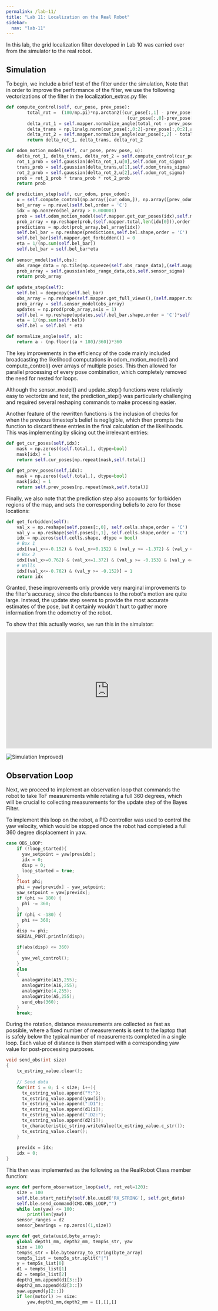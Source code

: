```yaml
---
permalink: /lab-11/
title: "Lab 11: Localization on the Real Robot"
sidebar:
  nav: "lab-11"
---
```


In this lab, the grid localization filter developed in Lab 10 was carried over from the simulator to the real robot.

## Simulation

To begin, we include a brief test of the filter under the simulation, Note that in order to improve the performance of the filter, we use the following vectorizations of the filter in the localization_extras.py file:

```python
def compute_control(self, cur_pose, prev_pose):
        total_rot =  (180/np.pi)*np.arctan2((cur_pose[:,1] - prev_pose[:,1]), 
                                              (cur_pose[:,0]-prev_pose[:,0]))
        delta_rot_1 = self.mapper.normalize_angle(total_rot - prev_pose[:,2])
        delta_trans = np.linalg.norm(cur_pose[:,0:2]-prev_pose[:,0:2],axis = 1)
        delta_rot_2 = self.mapper.normalize_angle(cur_pose[:,2] - total_rot)
        return delta_rot_1, delta_trans, delta_rot_2

def odom_motion_model(self, cur_pose, prev_pose, u):
    delta_rot_1, delta_trans, delta_rot_2 = self.compute_control(cur_pose,prev_pose)
    rot_1_prob = self.gaussian(delta_rot_1,u[0],self.odom_rot_sigma)
    trans_prob = self.gaussian(delta_trans,u[1],self.odom_trans_sigma)
    rot_2_prob = self.gaussian(delta_rot_2,u[2],self.odom_rot_sigma)
    prob = rot_1_prob * trans_prob * rot_2_prob
    return prob

def prediction_step(self, cur_odom, prev_odom):
    u = self.compute_control(np.array([cur_odom,]), np.array([prev_odom,]))
    bel_array = np.ravel(self.bel,order = 'C')
    idx = np.nonzero(bel_array > 0.000001)
    prob = self.odom_motion_model(self.mapper.get_cur_poses(idx),self.mapper.get_prev_poses(idx),u)
    prob_array = np.reshape(prob,(self.mapper.total,len(idx[0])),order = 'C')
    predictions = np.dot(prob_array,bel_array[idx])
    self.bel_bar = np.reshape(predictions,self.bel.shape,order = 'C')
    self.bel_bar[self.mapper.get_forbidden()] = 0
    eta = 1/(np.sum(self.bel_bar))
    self.bel_bar = self.bel_bar*eta
        
def sensor_model(self,obs):
    obs_range_data = np.tile(np.squeeze(self.obs_range_data),(self.mapper.total,1))
    prob_array = self.gaussian(obs_range_data,obs,self.sensor_sigma)    
    return prob_array
        
def update_step(self):
    self.bel = deepcopy(self.bel_bar)
    obs_array = np.reshape(self.mapper.get_full_views(),(self.mapper.total,self.mapper.OBS_PER_CELL),order = 'C')
    prob_array = self.sensor_model(obs_array)
    updates = np.prod(prob_array,axis = 1)
    self.bel = np.reshape(updates,self.bel_bar.shape,order = 'C')*self.bel
    eta = 1/(np.sum(self.bel))
    self.bel = self.bel * eta

def normalize_angle(self, a):
    return a - (np.floor((a + 180)/360))*360
```

The key improvements in the efficiency of the code mainly included broadcasting the likelihood computations in odom_motion_model() and compute_control() over arrays of multiple poses. This then allowed for parallel processing of every pose combination, which completely removed the need for nested for loops.

Although the sensor_model() and update_step() functions were relatively easy to vectorize and test, the prediction_step() was particularly challenging and required several reshaping commands to make processing easier. 

Another feature of the rewritten functions is the inclusion of checks for when the previous timestep's belief is negligible, which then prompts the function to discard these entries in the final calculation of the likelihoods. This was implementing by slicing out the irrelevant entries:

```python
def get_cur_poses(self,idx):
    mask = np.zeros((self.total,), dtype=bool)
    mask[idx] = 1
    return self.cur_poses[np.repeat(mask,self.total)]
    
def get_prev_poses(self,idx):
    mask = np.zeros((self.total,), dtype=bool)
    mask[idx] = 1
    return self.prev_poses[np.repeat(mask,self.total)]
```

Finally, we also note that the prediction step also accounts for forbidden regions of the map, and sets the corresponding beliefs to zero for those locations:

```python
def get_forbidden(self):
    val_x = np.reshape(self.poses[:,0], self.cells.shape,order = 'C')
    val_y = np.reshape(self.poses[:,1], self.cells.shape,order = 'C')
    idx = np.zeros(self.cells.shape, dtype = bool)
    # Box 1
    idx[(val_x>=-0.152) & (val_x<=0.152) & (val_y >= -1.372) & (val_y <= -0.762)] = 1
    # Box 2
    idx[(val_x>=0.762) & (val_x<=1.372) & (val_y >= -0.153) & (val_y <= 0.458)] = 1
    # Walls
    idx[(val_x<=-0.762) & (val_y >= -0.152)] = 1
    return idx
```

Granted, these improvements only provide very marginal improvements to the filter's accuracy, since the disturbances to the robot's motion are quite large. Instead, the update step seems to provide the most accurate estimates of the pose, but it certainly wouldn't hurt to gather more information from the odometry of the robot.

To show that this actually works, we run this in the simulator:

<iframe width="560" height="315" src="https://www.youtube.com/embed/kZEBebwmsHc" title="YouTube video player" frameborder="0" allow="accelerometer; autoplay; clipboard-write; encrypted-media; gyroscope; picture-in-picture; web-share" allowfullscreen></iframe>

![Simulation Improved](/lab-11-assets/Simulation_Improved.png))

## Observation Loop

Next, we proceed to implement an observation loop that commands the robot to take ToF measurements while rotating a full 360 degrees, which will be crucial to collecting measurements for the update step of the Bayes Filter.

To implement this loop on the robot, a PID controller was used to control the yaw velocity, which would be stopped once the robot had completed a full 360 degree displacement in yaw. 

```cpp
case OBS_LOOP:
    if (!loop_started){
      yaw_setpoint = yaw[previdx];
      idx = 0;
      disp = 0;
      loop_started = true;
    }
    float phi;
    phi = yaw[previdx] - yaw_setpoint;
    yaw_setpoint = yaw[previdx];
    if (phi >= 180) {
      phi -= 360;
    } 
    if (phi < -180) {
      phi += 360;
    }  
    disp += phi;
    SERIAL_PORT.println(disp);

    if(abs(disp) <= 360)
    {
      yaw_vel_control();
    }
    else
    {
      analogWrite(A15,255);
      analogWrite(A16,255);
      analogWrite(4,255);
      analogWrite(A5,255);
      send_obs(360);
    }
    break;
```

During the rotation, distance measurements are collected as fast as possible, where a fixed number of measurements is sent to the laptop that is safely below the typical number of measurements completed in a single loop. Each value of distance is then stamped with a corresponding yaw value for post-processing purposes.

```cpp
void send_obs(int size)
{
    tx_estring_value.clear();
    
    // Send data
    for(int i = 0; i < size; i++){  
      tx_estring_value.append("Y:");
      tx_estring_value.append(yaw[i]);
      tx_estring_value.append("|D1");  
      tx_estring_value.append(d1[i]);
      tx_estring_value.append("|D2:");
      tx_estring_value.append(d2[i]);    
      tx_characteristic_string.writeValue(tx_estring_value.c_str());
      tx_estring_value.clear();
    }
    
    previdx = idx;
    idx = 0;
}
```

This then was implemented as the following as the RealRobot Class member function:

```python
async def perform_observation_loop(self, rot_vel=120):
    size = 100
    self.ble.start_notify(self.ble.uuid['RX_STRING'], self.get_data)
    self.ble.send_command(CMD.OBS_LOOP,"")
    while len(yaw) <= 100:
        print(len(yaw))
    sensor_ranges = d2
    sensor_bearings = np.zeros((1,size))

async def get_data(uuid,byte_array):
    global depth1_mm, depth2_mm, temp5s_str, yaw
    size = 100 
    temp5s_str = ble.bytearray_to_string(byte_array)
    temp5s_list = temp5s_str.split("|")
    y = temp5s_list[0]
    d1 = temp5s_list[1]
    d2 = temp5s_list[2]
    depth1_mm.append(d1[3::])
    depth2_mm.append(d2[3::])
    yaw.append(y[2::])
    if len(motorl) >= size:  
        yaw,depth1_mm,depth2_mm = [],[],[]        
```


